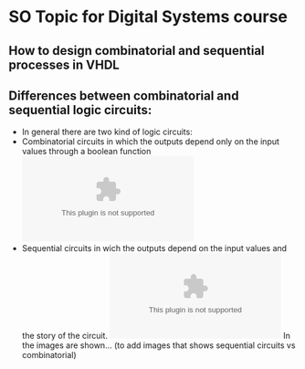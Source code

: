 # SO Topic for Digital Systems course

## How to design combinatorial and sequential processes in VHDL

## Differences between combinatorial and sequential logic circuits:


* In general there are two kind of logic circuits:
 * Combinatorial circuits in which the outputs depend only on the input values through a boolean function
   ![combinatorial](images/comb.eps)
 * Sequential circuits in wich the outputs depend on the input values and the story of the circuit.
   ![sequential](images/seq.eps)
In the images are shown... (to add images that shows sequential circuits vs combinatorial)
